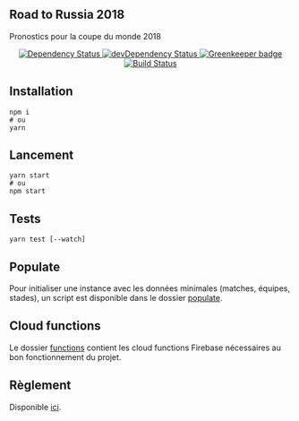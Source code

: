 
## Road to Russia 2018

Pronostics pour la coupe du monde 2018

<div align="center">
  <!-- Dependency Status -->
  <a href="https://david-dm.org/mbernardeau/Road-to-Russia-2018">
    <img src="https://david-dm.org/mbernardeau/Road-to-Russia-2018.svg" alt="Dependency Status" />
  </a>

  <!-- devDependency Status -->
  <a href="https://david-dm.org/mbernardeau/Road-to-Russia-2018#info=devDependencies">
    <img src="https://david-dm.org/mbernardeau/Road-to-Russia-2018/dev-status.svg" alt="devDependency Status" />
  </a>

  <!-- Greekeeper status -->
  <a href="https://greenkeeper.io/">
    <img src="https://badges.greenkeeper.io/mbernardeau/Road-to-Russia-2018.svg" alt="Greenkeeper badge" />
  </a>

  <!-- Build Status -->
  <a href="https://circleci.com/gh/mbernardeau/Road-to-Russia-2018">
    <img src="https://circleci.com/gh/mbernardeau/Road-to-Russia-2018.svg?style=svg" alt="Build Status" />
  </a>


</div>

## Installation
```
npm i
# ou
yarn
```


## Lancement
```
yarn start
# ou
npm start
```


## Tests
```
yarn test [--watch]
```


## Populate
Pour initialiser une instance avec les données minimales (matches, équipes, stades), un script est disponible dans le dossier [populate](./populate).


## Cloud functions
Le dossier [functions](./functions) contient les cloud functions Firebase nécessaires au bon fonctionnement du projet.


## Règlement
Disponible [ici](./Rules.md).

